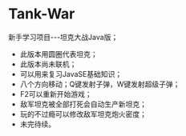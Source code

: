 # Tank-War
新手学习项目---坦克大战Java版；
- 此版本用圆圈代表坦克；
- 此版本尚未联机；
- 可以用来复习JavaSE基础知识；
- 八个方向移动；Q键发射子弹，W键发射超级子弹；
- F2可以重新开始游戏；
- 敌军坦克被全部打死会自动生产新坦克；
- 玩的不过瘾可以修改敌军坦克炮火密度；
- 未完待续。

